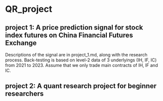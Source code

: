 # QR_project

## project 1: A price prediction signal for stock index futures on China Financial Futures Exchange
Descriptions of the signal are in project_1.md, along with the research process. Back-testing is based on level-2 data of 3 underlyings (IH, IF, IC) from 2021 to 2023. Assume that we only trade main contracts of IH, IF and IC.

## project 2: A quant research project for beginner researchers
